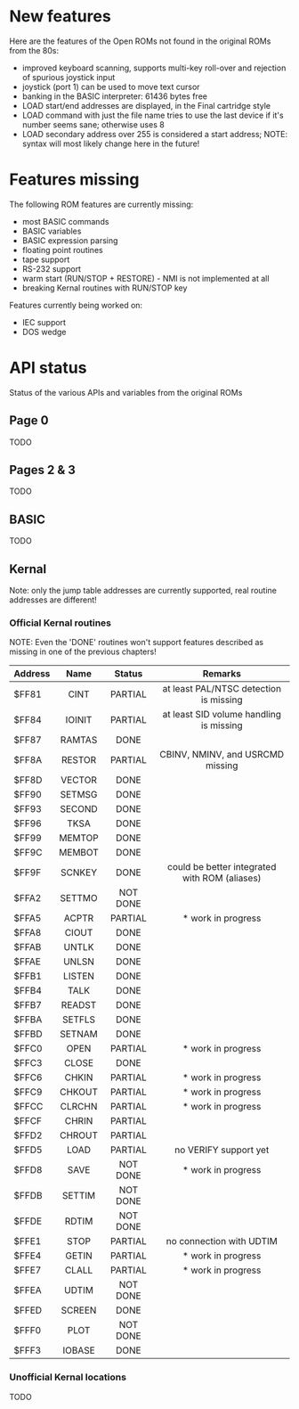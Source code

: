 # New features


Here are the features of the Open ROMs not found in the original ROMs from the 80s:

* improved keyboard scanning, supports multi-key roll-over and rejection of spurious joystick input
* joystick (port 1) can be used to move text cursor
* banking in the BASIC interpreter: 61436 bytes free
* LOAD start/end addresses are displayed, in the Final cartridge style
* LOAD command with just the file name tries to use the last device if it's number seems sane; otherwise uses 8
* LOAD secondary address over 255 is considered a start address; NOTE: syntax will most likely change here in the future!

# Features missing


The following ROM features are currently missing:

* most BASIC commands
* BASIC variables
* BASIC expression parsing
* floating point routines
* tape support
* RS-232 support
* warm start (RUN/STOP + RESTORE) - NMI is not implemented at all
* breaking Kernal routines with RUN/STOP key

Features currently being worked on:

* IEC support
* DOS wedge


# API status


Status of the various APIs and variables from the original ROMs


## Page 0


TODO


## Pages 2 & 3


TODO


## BASIC


TODO


## Kernal


Note: only the jump table addresses are currently supported, real routine addresses are different!


### Official Kernal routines

NOTE: Even the 'DONE' routines won't support features described as missing in one of the previous chapters!


| Address | Name   | Status   |  Remarks                                      |
| ------- | :----: | :------: | :-------------------------------------------: |
| $FF81   | CINT   | PARTIAL  | at least PAL/NTSC detection is missing        |
| $FF84   | IOINIT | PARTIAL  | at least SID volume handling is missing       |
| $FF87   | RAMTAS | DONE     |                                               |
| $FF8A   | RESTOR | PARTIAL  | CBINV, NMINV, and USRCMD missing              |
| $FF8D   | VECTOR | DONE     |                                               |
| $FF90   | SETMSG | DONE     |                                               |
| $FF93   | SECOND | DONE     |                                               |
| $FF96   | TKSA   | DONE     |                                               |
| $FF99   | MEMTOP | DONE     |                                               |
| $FF9C   | MEMBOT | DONE     |                                               |
| $FF9F   | SCNKEY | DONE     | could be better integrated with ROM (aliases) |
| $FFA2   | SETTMO | NOT DONE |                                               |
| $FFA5   | ACPTR  | PARTIAL  | * work in progress                            |
| $FFA8   | CIOUT  | DONE     |                                               |
| $FFAB   | UNTLK  | DONE     |                                               |
| $FFAE   | UNLSN  | DONE     |                                               |
| $FFB1   | LISTEN | DONE     |                                               |
| $FFB4   | TALK   | DONE     |                                               |
| $FFB7   | READST | DONE     |                                               |
| $FFBA   | SETFLS | DONE     |                                               |
| $FFBD   | SETNAM | DONE     |                                               |
| $FFC0   | OPEN   | PARTIAL  | * work in progress                            |
| $FFC3   | CLOSE  | DONE     |                                               |
| $FFC6   | CHKIN  | PARTIAL  | * work in progress                            |
| $FFC9   | CHKOUT | PARTIAL  | * work in progress                            |
| $FFCC   | CLRCHN | PARTIAL  | * work in progress                            |
| $FFCF   | CHRIN  | PARTIAL  |                                               |
| $FFD2   | CHROUT | PARTIAL  |                                               |
| $FFD5   | LOAD   | PARTIAL  | no VERIFY support yet                         |
| $FFD8   | SAVE   | NOT DONE | * work in progress                            |
| $FFDB   | SETTIM | NOT DONE |                                               |
| $FFDE   | RDTIM  | NOT DONE |                                               |
| $FFE1   | STOP   | PARTIAL  | no connection with UDTIM                      |
| $FFE4   | GETIN  | PARTIAL  | * work in progress                            |
| $FFE7   | CLALL  | PARTIAL  | * work in progress                            |
| $FFEA   | UDTIM  | NOT DONE |                                               |
| $FFED   | SCREEN | DONE     |                                               |
| $FFF0   | PLOT   | NOT DONE |                                               |
| $FFF3   | IOBASE | DONE     |                                               |


### Unofficial Kernal locations

TODO
